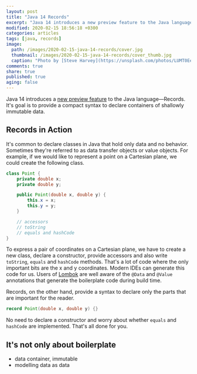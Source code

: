 ```yaml
---
layout: post
title: "Java 14 Records"
excerpt: "Java 14 introduces a new preview feature to the Java language—Records. It's goal is to provide a compact syntax to declare containers of shallowly immutable data."
modified: 2020-02-15 18:56:18 +0300
categories: articles
tags: [java, records]
image:
  path: /images/2020-02-15-java-14-records/cover.jpg
  thumbnail: /images/2020-02-15-java-14-records/cover_thumb.jpg
  caption: "Photo by [Steve Harvey](https://unsplash.com/photos/LUMT0EeNnjE)"
comments: true
share: true
published: true
aging: false
---
```


Java 14 introduces a [new preview feature](https://openjdk.java.net/jeps/359 "JEP 359: Records (Preview)") to the Java language—Records.
It's goal is to provide a compact syntax to declare containers of shallowly immutable data.

## Records in Action

It's common to declare classes in Java that hold only data and no behavior.
Sometimes they're referred to as data transfer objects or value objects.
For example, if we would like to represent a point on a Cartesian plane, we could create the following class.

```java
class Point {
    private double x;
    private double y;

    public Point(double x, double y) {
        this.x = x;
        this.y = y;
    }

    // accessors
    // toString
    // equals and hashCode
}
```

To express a pair of coordinates on a Cartesian plane, we have to create a new class, declare a constructor, provide accessors and also write `toString`, `equals` and `hashCode` methods.
That's a lot of code where the only important bits are the x and y coordinates.
Modern IDEs can generate this code for us.
Users of [Lombok](https://projectlombok.org/ "Project Lombok") are well aware of the `@Data` and `@Value` annotations that generate the boilerplate code during build time.

Records, on the other hand, provide a syntax to declare only the parts that are important for the reader.

```java
record Point(double x, double y) {}
```

No need to declare a constructor and worry about whether `equals` and `hashCode` are implemented.
That's all done for you.

## It's not only about boilerplate

- data container, immutable
- modelling data as data

